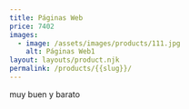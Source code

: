 ```yaml
---
title: Páginas Web
price: 7402
images:
  - image: /assets/images/products/111.jpg
    alt: Páginas Web1
layout: layouts/product.njk
permalink: /products/{{slug}}/
---
```

muy buen y barato
